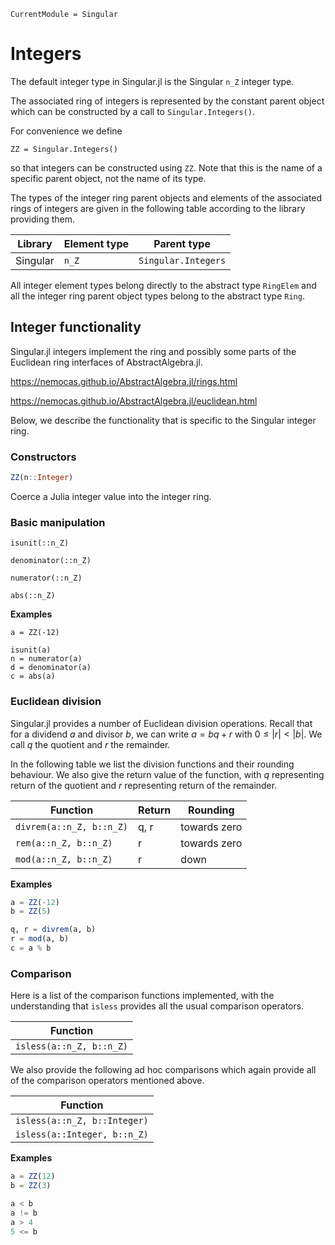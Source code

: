 ```@meta
CurrentModule = Singular
```

# Integers

The default integer type in Singular.jl is the Singular `n_Z` integer type.

The associated ring of integers is represented by the constant parent object which can
be constructed by a call to `Singular.Integers()`.

For convenience we define

```
ZZ = Singular.Integers()
```

so that integers can be constructed using `ZZ`. Note that this is the name of a
specific parent object, not the name of its type.

The types of the integer ring parent objects and elements of the associated
rings of integers are given in the following table according to the library
providing them.

 Library        | Element type  | Parent type
----------------|---------------|--------------------
Singular        | `n_Z`         | `Singular.Integers`

All integer element types belong directly to the abstract type `RingElem` and
all the integer ring parent object types belong to the abstract type `Ring`.

## Integer functionality

Singular.jl integers implement the ring and possibly some parts of the Euclidean ring
interfaces of AbstractAlgebra.jl.

<https://nemocas.github.io/AbstractAlgebra.jl/rings.html>

<https://nemocas.github.io/AbstractAlgebra.jl/euclidean.html>

Below, we describe the functionality that is specific to the Singular integer ring.

### Constructors

```julia
ZZ(n::Integer)
```

Coerce a Julia integer value into the integer ring.

### Basic manipulation

```@docs
isunit(::n_Z)
```

```@docs
denominator(::n_Z)
```

```@docs
numerator(::n_Z)
```

```@docs
abs(::n_Z)
```

**Examples**

```
a = ZZ(-12)

isunit(a)
n = numerator(a)
d = denominator(a)
c = abs(a)
```

### Euclidean division

Singular.jl provides a number of Euclidean division operations. Recall that
for a dividend $a$ and divisor $b$, we can write $a = bq + r$ with
$0 \leq |r| < |b|$. We call $q$ the quotient and $r$ the remainder.

In the following table we list the division functions and their rounding
behaviour. We also give the return value of the function, with $q$ representing
return of the quotient and $r$ representing return of the remainder.

Function                    | Return | Rounding
----------------------------|--------|------------------------
`divrem(a::n_Z, b::n_Z)`    | q, r   | towards zero 
`rem(a::n_Z, b::n_Z)`       | r      | towards zero
`mod(a::n_Z, b::n_Z)`       | r      | down

**Examples**

```julia
a = ZZ(-12)
b = ZZ(5)

q, r = divrem(a, b)
r = mod(a, b)
c = a % b
```

### Comparison

Here is a list of the comparison functions implemented, with the understanding
that `isless` provides all the usual comparison operators.

Function                   |
---------------------------|
`isless(a::n_Z, b::n_Z)`   |

We also provide the following ad hoc comparisons which again provide all of the
comparison operators mentioned above.

Function                     |
-----------------------------|
`isless(a::n_Z, b::Integer)` |
`isless(a::Integer, b::n_Z)` |

**Examples**

```julia
a = ZZ(12)
b = ZZ(3)

a < b
a != b
a > 4
5 <= b
```

